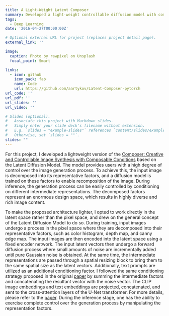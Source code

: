 ```yaml
---
title: A Light-Weight Latent Composer
summary: Developed a light-weight controllable diffusion model with composable conditions based on Latent Diffusion Model.
tags:
  - Deep Learning
date: '2016-04-27T00:00:00Z'

# Optional external URL for project (replaces project detail page).
external_link: ''

image:
  caption: Photo by rawpixel on Unsplash
  focal_point: Smart

links:
  - icon: github
    icon_pack: fab
    name: Code
    url: https://github.com/aartykov/Latent-Composer-pytorch
url_code: ''
url_pdf: ''
url_slides: ''
url_video: ''

# Slides (optional).
#   Associate this project with Markdown slides.
#   Simply enter your slide deck's filename without extension.
#   E.g. `slides = "example-slides"` references `content/slides/example-slides.md`.
#   Otherwise, set `slides = ""`.
slides: ""
---
```


For this project, I developed a lightweight version of the [Composer: Creative and Controllable Image Synthesis with Composable Conditions](https://arxiv.org/pdf/2302.09778.pdf) based on the Latent Diffusion Model. The model provides users with a high degree of control over the image generation process. To achieve this, the input image is decomposed into its representative factors, and a diffusion model is trained on these factors to enable recomposition of the image. During inference, the generation process can be easily controlled by conditioning on different intermediate representations. The decomposed factors represent an enormous design space, which results in highly diverse and rich image content.  

To make the proposed architecture lighter, I opted to work directly in the latent space rather than the pixel space, and drew on the general concept of the Latent Diffusion Model to do so. During training, input images undergo a process in the pixel space where they are decomposed into their representative factors, such as color histogram, depth map, and canny edge map. The input images are then encoded into the latent space using a fixed encoder network. The input latent vectors then undergo a forward diffusion process where small amounts of noise are incrementally added until pure Gaussian noise is obtained. At the same time, the intermediate representations are passed through a spatial resizing block to bring them to the same spatial size as the latent vectors. Additionally, text prompts are utilized as an additional conditioning factor. I followed the same conditioning strategy proposed in the original [paper](https://arxiv.org/pdf/2302.09778.pdf) by summing the intermediate factors and concatenating the resultant vector with the noise vector. The CLIP image embeddings and text embeddings are projected, concatenated, and sent to the cross-attention layers of the U-Net transformer. For more details, please refer to the [paper](https://arxiv.org/pdf/2302.09778.pdf). During the inference stage, one has the ability to exercise complete control over the generation process by manipulating the representation factors.


